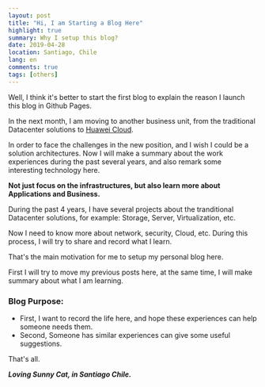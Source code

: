 ```yaml
---
layout: post
title: "Hi, I am Starting a Blog Here"
highlight: true
summary: Why I setup this blog? 
date: 2019-04-28
location: Santiago, Chile
lang: en
comments: true
tags: [others]
---
```


Well, I think it's better to start the first blog to explain the reason I launch this blog in Github Pages.

In the next month, I am moving to another business unit, from the traditional Datacenter solutions to [Huawei Cloud](https://www.huaweicloud.com). 

In order to face the challenges in the new position, and I wish I could be a solution architectures. Now I will make a summary about the work experiences during the past several years, and also remark some interesting technology here. 

**Not just focus on the infrastructures, but also learn more about Applications and Business.**

During the past 4 years, I have several projects about the tranditional Datacenter solutions, for example: Storage, Server, Virtualization, etc.

Now I need to know more about network, security, Cloud, etc.  During this process, I will try to share and record what I learn.

That's the main motivation for me to setup my personal blog here.

First I will try to move my previous posts here, at the same time, I will make summary about what I am learning.

### Blog Purpose: ###

* First, I want to record the life here, and hope these experiences can help someone needs them.
* Second, Someone has similar experiences can give some useful suggestions.


That's all. 

*__Loving Sunny Cat, in Santiago Chile.__*
